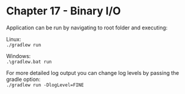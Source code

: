 # Chapter 17 -  Binary I/O

Application can be run by navigating to root folder and executing:

Linux:  
`./gradlew run`

Windows:  
`.\gradlew.bat run`

For more detailed log output you can change log levels by passing the gradle option:  
`./gradlew run -DlogLevel=FINE`
